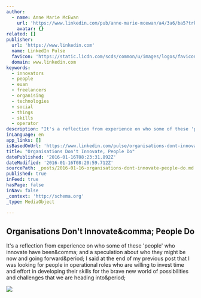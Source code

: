 ```yaml
---
author:
  - name: Anne Marie McEwan
    url: 'https://www.linkedin.com/pub/anne-marie-mcewan/a4/3a6/ba5?trk=pulse-det-athr_prof-art_hdr'
    avatar: {}
related: []
publisher:
  url: 'https://www.linkedin.com'
  name: LinkedIn Pulse
  favicon: 'https://static.licdn.com/scds/common/u/images/logos/favicons/v1/favicon.ico'
  domain: www.linkedin.com
keywords:
  - innovators
  - people
  - euan
  - freelancers
  - organising
  - technologies
  - social
  - things
  - skills
  - operator
description: "It's a reflection from experience on who some of these 'people' who innovate have been, and a speculation about who they might be now and going forward. I said at the end of my previous post that I was looking for people in operational roles who are willing to invest time and effort in developing their skills for the brave new world of possibilities and challenges that we are heading into."
inLanguage: en
app_links: []
isBasedOnUrl: 'https://www.linkedin.com/pulse/organisations-dont-innovate-people-do-anne-marie-mcewan?trk=hp-feed-article-title-like'
title: "Organisations Don't Innovate, People Do"
datePublished: '2016-01-16T08:23:31.892Z'
dateModified: '2016-01-16T08:20:59.712Z'
sourcePath: _posts/2016-01-16-organisations-dont-innovate-people-do.md
published: true
inFeed: true
hasPage: false
inNav: false
_context: 'http://schema.org'
_type: MediaObject

---
```

<article style=""><h1>Organisations Don't Innovate&amp;comma; People Do</h1><p>It's a reflection from experience on who some of these 'people' who innovate have been&amp;comma; and a speculation about who they might be now and going forward&amp;period; I said at the end of my previous post that I was looking for people in operational roles who are willing to invest time and effort in developing their skills for the brave new world of possibilities and challenges that we are heading into&amp;period;</p><img src="https://media.licdn.com/mpr/mpr/AAEAAQAAAAAAAAaLAAAAJDJhOWMwNGM0LTEyMGItNDIzNy04ODA2LWVlNzRkOTEzOTYwOQ.jpg" /></article>